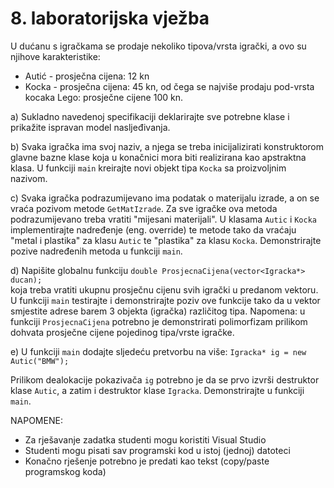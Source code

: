 ﻿# 8. laboratorijska vježba

U dućanu s igračkama se prodaje nekoliko tipova/vrsta igrački, a ovo su njihove karakteristike:

- Autić  - prosječna cijena: 12 kn
- Kocka - prosječna cijena:  45 kn, od čega se najviše prodaju pod-vrsta kocaka Lego: prosječne cijene 100 kn.

a) Sukladno navedenoj specifikaciji deklarirajte sve potrebne klase i prikažite ispravan model nasljeđivanja.

b) Svaka igračka ima svoj naziv, a njega se treba inicijalizirati konstruktorom glavne bazne klase koja u konačnici mora biti realizirana kao apstraktna klasa.
U funkciji `main` kreirajte novi objekt tipa `Kocka` sa proizvoljnim nazivom.

c) Svaka igračka podrazumijevano ima podatak o materijalu izrade, a on se vraća pozivom metode `GetMatIzrade`.
Za sve igračke ova metoda podrazumijevano treba vratiti "mijesani materijali". U klasama `Autic` i `Kocka` implementirajte nadređenje (eng. override) te
metode tako da vraćaju "metal i plastika" za klasu `Autic` te "plastika" za klasu `Kocka`. Demonstrirajte pozive nadređenih metoda u funkciji `main`.

d) Napišite globalnu funkciju
`double ProsjecnaCijena(vector<Igracka*> ducan);`    
 koja treba vratiti ukupnu prosječnu cijenu svih igrački u predanom vektoru. U funkciji `main` testirajte i demonstrirajte poziv ove funkcije tako da
 u vektor smjestite adrese barem 3 objekta (igračka) različitog tipa. Napomena: u funkciji `ProsjecnaCijena` potrebno je demonstrirati polimorfizam prilikom
 dohvata prosječne cijene pojedinog tipa/vrste igračke.
    
e) U funkciji `main` dodajte sljedeću pretvorbu na više:
  `Igracka* ig = new Autic("BMW");`
    
   Prilikom dealokacije pokazivača `ig` potrebno je da se prvo izvrši destruktor klase `Autic`, a zatim i destruktor klase `Igracka`.
   Demonstrirajte u funkciji `main`.

 
NAPOMENE:
- Za rješavanje zadatka studenti mogu koristiti Visual Studio
- Studenti mogu pisati sav programski kod u istoj (jednoj) datoteci
- Konačno rješenje potrebno je predati kao tekst (copy/paste programskog koda)